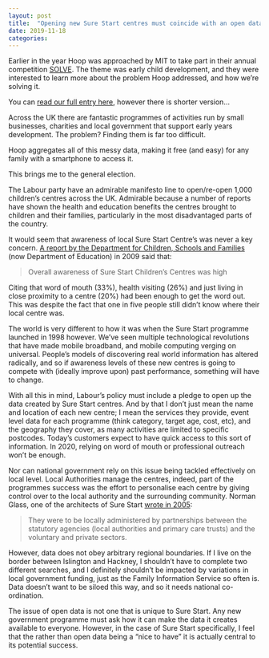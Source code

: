 ```yaml
---
layout: post
title:  "Opening new Sure Start centres must coincide with an open data plan"
date: 2019-11-18  
categories:
---
```

Earlier in the year Hoop was approached by MIT to take part in their annual competition [SOLVE](https://solve.mit.edu/). The theme was early child development, and they were interested to learn more about the problem Hoop addressed, and how we’re solving it.

You can [read our full entry here](https://solve.mit.edu/challenges/early-childhood-development/solutions/8871), however there is shorter version…

Across the UK there are fantastic programmes of activities run by small businesses, charities and local government that support early years development. The problem? Finding them is far too difficult.

Hoop aggregates all of this messy data, making it free (and easy) for any family with a smartphone to access it.

This brings me to the general election.

The Labour party have an admirable manifesto line to open/re-open 1,000 children’s centres across the UK. Admirable because a number of reports have shown the health and education benefits the centres brought to children and their families, particularly in the most disadvantaged parts of the country.

It would seem that awareness of local Sure Start Centre’s was never a key concern. [A report by the Department for Children, Schools and Families](https://dera.ioe.ac.uk/11360/1/DCSF-RR083.pdf) (now Department of Education) in 2009 said that:

> Overall awareness of Sure Start Children’s Centres was high

Citing that word of mouth (33%), health visiting (26%) and just living in close proximity to a centre (20%) had been enough to get the word out. This was despite the fact that one in five people still didn’t know where their local centre was.

The world is very different to how it was when the Sure Start programme launched in 1998 however. We’ve seen multiple technological revolutions that have made mobile broadband, and mobile computing verging on universal. People’s models of discovering real world information has altered radically, and so if awareness levels of these new centres is going to compete with (ideally improve upon) past performance, something will have to change.

With all this in mind, Labour’s policy must include a pledge to open up the data created by Sure Start centres. And by that I don’t just mean the name and location of each new centre; I mean the services they provide, event level data for each programme (think category, target age, cost, etc), and the geography they cover, as many activities are limited to specific postcodes. Today’s customers expect to have quick access to this sort of information. In 2020, relying on word of mouth or professional outreach won’t be enough.

Nor can national government rely on this issue being tackled effectively on local level. Local Authorities manage the centres, indeed, part of the programmes success was the effort to personalise each centre by giving control over to the local authority and the surrounding community. Norman Glass, one of the architects of Sure Start [wrote in 2005](https://www.theguardian.com/society/2005/jan/05/guardiansocietysupplement.childrensservices):

> They were to be locally administered by partnerships between the statutory agencies (local authorities and primary care trusts) and the voluntary and private sectors.

However, data does not obey arbitrary regional boundaries. If I live on the border between Islington and Hackney, I shouldn’t have to complete two different searches, and I definitely shouldn’t be impacted by variations in local government funding, just as the Family Information Service so often is. Data doesn’t want to be siloed this way, and so it needs national co-ordination.

The issue of open data is not one that is unique to Sure Start. Any new government programme must ask how it can make the data it creates available to everyone. However, in the case of Sure Start specifically, I feel that the rather than open data being a “nice to have” it is actually central to its potential success.
